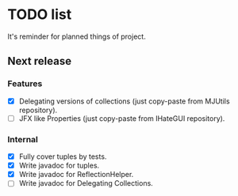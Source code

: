 # TODO list

It's reminder for planned things of project.

## Next release

### Features

- [X] Delegating versions of collections (just copy-paste from MJUtils repository).
- [ ] JFX like Properties (just copy-paste from IHateGUI repository).

### Internal

- [X] Fully cover tuples by tests.
- [X] Write javadoc for tuples.
- [X] Write javadoc for ReflectionHelper.
- [ ] Write javadoc for Delegating Collections.
